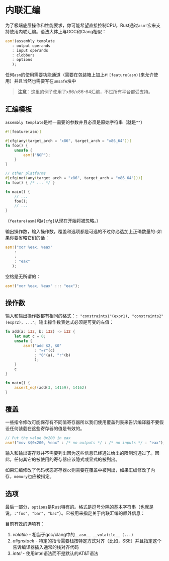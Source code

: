 # 内联汇编
为了极端底层操作和性能要求，你可能希望直接控制CPU。Rust通过`asm!`宏来支持使用内联汇编。语法大体上与GCC和Clang相似：

```rust
asm!(assembly template
   : output operands
   : input operands
   : clobbers
   : options
   );
```

任何`asm`的使用需要功能通道（需要在包装箱上加上`#![feature(asm)]`来允许使用）并且当然也需要写在`unsafe`块中

> **注意**：这里的例子使用了x86/x86-64汇编，不过所有平台都受支持。

## 汇编模板
`assembly template`是唯一需要的参数并且必须是原始字符串（就是`""`）

```rust
#![feature(asm)]

#[cfg(any(target_arch = "x86", target_arch = "x86_64"))]
fn foo() {
    unsafe {
        asm!("NOP");
    }
}

// other platforms
#[cfg(not(any(target_arch = "x86", target_arch = "x86_64")))]
fn foo() { /* ... */ }

fn main() {
    // ...
    foo();
    // ...
}
```

（`feature(asm)`和`#[cfg]`从现在开始将被忽略。）

输出操作数，输入操作数，覆盖和选项都是可选的不过你必选加上正确数量的`:`如果你要省略它们的话：

```rust
asm!("xor %eax, %eax"
    :
    :
    : "eax"
   );
```

空格是无所谓的：

```rust
asm!("xor %eax, %eax" ::: "eax");
```

## 操作数
输入和输出操作数都有相同的格式：`: "constraints1"(expr1), "constraints2"(expr2), ..."`。输出操作数表达式必须是可变的左值：

```rust
fn add(a: i32, b: i32) -> i32 {
    let mut c = 0;
    unsafe {
        asm!("add $2, $0"
             : "=r"(c)
             : "0"(a), "r"(b)
             );
    }
    c
}

fn main() {
    assert_eq!(add(3, 14159), 14162)
}
```

## 覆盖
一些指令修改可能保存有不同值寄存器所以我们使用覆盖列表来告诉编译器不要假设任何装载在这些寄存器的值是有效的。

```rust
// Put the value 0x200 in eax
asm!("mov $$0x200, %eax" : /* no outputs */ : /* no inputs */ : "eax");
```

输入和输出寄存器并不需要列出因为这些信息已经通过给出的限制沟通过了。因此，任何其它的被使用的寄存器应该隐式或显式的被列出。

如果汇编修改了代码状态寄存器`cc`则需要在覆盖中被列出，如果汇编修改了内存，`memory`也应被指定。

## 选项
最后一部分，`options`是Rust特有的。格式是逗号分隔的基本字符串（也就是说，`:"foo", "bar", "baz"`）。它被用来指定关于内联汇编的额外信息：

目前有效的选项有：

1. *volatile* - 相当于gcc/clang中的`__asm__ __volatile__ (...)`
2. *alignstack* - 特定的指令需要栈按特定方式对齐（比如，SSE）并且指定这个告诉编译器插入通常的栈对齐代码
3. *intel* - 使用intel语法而不是默认的AT&T语法
